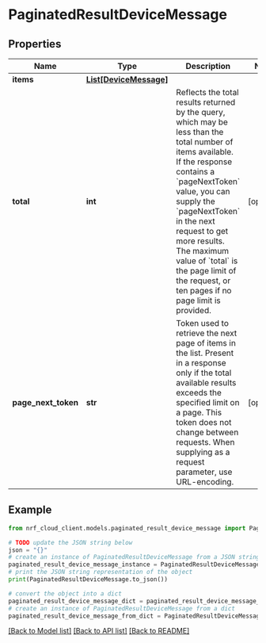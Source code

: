 # PaginatedResultDeviceMessage


## Properties

Name | Type | Description | Notes
------------ | ------------- | ------------- | -------------
**items** | [**List[DeviceMessage]**](DeviceMessage.md) |  | 
**total** | **int** | Reflects the total results returned by the query, which may be less than the total number of items available. If the response contains a &#x60;pageNextToken&#x60; value, you can supply the &#x60;pageNextToken&#x60; in the next request to get more results. The maximum value of &#x60;total&#x60; is the page limit of the request, or ten pages if no page limit is provided. | [optional] 
**page_next_token** | **str** | Token used to retrieve the next page of items in the list. Present in a response only if the total available results exceeds the specified limit on a page. This token does not change between requests. When supplying as a request parameter, use URL-encoding. | [optional] 

## Example

```python
from nrf_cloud_client.models.paginated_result_device_message import PaginatedResultDeviceMessage

# TODO update the JSON string below
json = "{}"
# create an instance of PaginatedResultDeviceMessage from a JSON string
paginated_result_device_message_instance = PaginatedResultDeviceMessage.from_json(json)
# print the JSON string representation of the object
print(PaginatedResultDeviceMessage.to_json())

# convert the object into a dict
paginated_result_device_message_dict = paginated_result_device_message_instance.to_dict()
# create an instance of PaginatedResultDeviceMessage from a dict
paginated_result_device_message_from_dict = PaginatedResultDeviceMessage.from_dict(paginated_result_device_message_dict)
```
[[Back to Model list]](../README.md#documentation-for-models) [[Back to API list]](../README.md#documentation-for-api-endpoints) [[Back to README]](../README.md)


